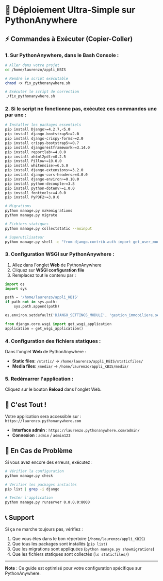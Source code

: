 # 🚀 Déploiement Ultra-Simple sur PythonAnywhere

## ⚡ Commandes à Exécuter (Copier-Coller)

### 1. **Sur PythonAnywhere, dans le Bash Console :**

```bash
# Aller dans votre projet
cd /home/laurenzo/appli_KBIS

# Rendre le script exécutable
chmod +x fix_pythonanywhere.sh

# Exécuter le script de correction
./fix_pythonanywhere.sh
```

### 2. **Si le script ne fonctionne pas, exécutez ces commandes une par une :**

```bash
# Installer les packages essentiels
pip install Django>=4.2.7,<5.0
pip install django-bootstrap5>=2.0
pip install django-crispy-forms>=2.0
pip install crispy-bootstrap5>=0.7
pip install djangorestframework>=3.14.0
pip install reportlab>=4.0.0
pip install xhtml2pdf>=0.2.5
pip install Pillow>=10.0.0
pip install whitenoise>=6.5.0
pip install django-extensions>=3.2.0
pip install django-cors-headers>=4.0.0
pip install django-environ>=0.10.0
pip install python-decouple>=3.8
pip install python-dotenv>=1.0.0
pip install fonttools>=4.0.0
pip install PyPDF2>=3.0.0

# Migrations
python manage.py makemigrations
python manage.py migrate

# Fichiers statiques
python manage.py collectstatic --noinput

# Superutilisateur
python manage.py shell -c "from django.contrib.auth import get_user_model; User = get_user_model(); User.objects.create_superuser('admin', 'admin@example.com', 'admin123') if not User.objects.filter(username='admin').exists() else None"
```

### 3. **Configuration WSGI sur PythonAnywhere :**

1. Allez dans l'onglet **Web** de PythonAnywhere
2. Cliquez sur **WSGI configuration file**
3. Remplacez tout le contenu par :

```python
import os
import sys

path = '/home/laurenzo/appli_KBIS'
if path not in sys.path:
    sys.path.append(path)

os.environ.setdefault('DJANGO_SETTINGS_MODULE', 'gestion_immobiliere.settings')

from django.core.wsgi import get_wsgi_application
application = get_wsgi_application()
```

### 4. **Configuration des fichiers statiques :**

Dans l'onglet **Web** de PythonAnywhere :

- **Static files**: `/static/` → `/home/laurenzo/appli_KBIS/staticfiles/`
- **Media files**: `/media/` → `/home/laurenzo/appli_KBIS/media/`

### 5. **Redémarrer l'application :**

Cliquez sur le bouton **Reload** dans l'onglet Web.

## 🎉 C'est Tout !

Votre application sera accessible sur : `https://laurenzo.pythonanywhere.com`

- **Interface admin** : `https://laurenzo.pythonanywhere.com/admin/`
- **Connexion** : `admin` / `admin123`

## 🔧 En Cas de Problème

Si vous avez encore des erreurs, exécutez :

```bash
# Vérifier la configuration
python manage.py check

# Vérifier les packages installés
pip list | grep -i django

# Tester l'application
python manage.py runserver 0.0.0.0:8000
```

## 📞 Support

Si ça ne marche toujours pas, vérifiez :
1. Que vous êtes dans le bon répertoire (`/home/laurenzo/appli_KBIS`)
2. Que tous les packages sont installés (`pip list`)
3. Que les migrations sont appliquées (`python manage.py showmigrations`)
4. Que les fichiers statiques sont collectés (`ls staticfiles/`)

---

**Note** : Ce guide est optimisé pour votre configuration spécifique sur PythonAnywhere.
